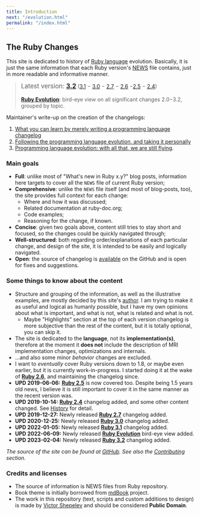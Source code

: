 ```yaml
---
title: Introduction
next: "/evolution.html"
permalink: "/index.html"
---
```


## The Ruby Changes

This site is dedicated to history of [Ruby language](https://www.ruby-lang.org/) evolution. Basically, it is just the same information that each Ruby version's [NEWS](https://github.com/ruby/ruby/blob/master/NEWS.md) file contains, just in more readable and informative manner.

> <big>Latest version: <b><a href="3.2.html">3.2</a></b></big> ([3.1](3.1.html) − [3.0](3.0.html) − [2.7](2.7.html) − [2.6](2.6.html) −[2.5](2.5.html) − [2.4](2.4.html))<br/><br/>**[Ruby Evolution](evolution.html)**: bird-eye view on all significant changes 2.0−3.2, grouped by topic.

Maintainer's write-up on the creation of the changelogs:
1. [What you can learn by merely writing a programming language changelog](https://zverok.space/blog/2022-01-06-changelog.html)
2. [Following the programming language evolution, and taking it personally](https://zverok.space/blog/2022-01-13-it-evolves.html)
3. [Programming language evolution: with all that, we are still flying](https://zverok.space/blog/2022-01-20-still-flying.html).

### Main goals

* **Full**: unlike most of "What's new in Ruby x.y?" blog posts, information here targets to cover all the `NEWS` file of current Ruby version;
* **Comprehensive**: unlike the `NEWS` file itself (and most of blog-posts, too), the site provides full context for each change:
  * Where and how it was discussed;
  * Related documentation at ruby-doc.org;
  * Code examples;
  * Reasoning for the change, if known.
* **Concise**: given two goals above, content still tries to stay short and focused, so the changes could be quickly navigated through;
* **Well-structured**: both regarding order/explanations of each particular change, and design of the site, it is intended to be easily and logically navigated.
* **Open**: the source of changelog is [available](https://github.com/rubyreferences/rubychanges) on the GitHub and is open for fixes and suggestions.

### Some things to know about the content

* Structure and grouping of the information, as well as the illustrative examples, are mostly decided by this site's [author](https://zverok.space). I am trying to make it as useful and logical as humanly possible, but I have my own opinions about what is important, and what is not, what is related and what is not.
  * Maybe "Highlights" section at the top of each version changelog is more subjective than the rest of the content, but it is totally optional, you can skip it.
* The site is dedicated to the **language**, not its **implementation(s)**, therefore at the moment it **does not** include the description of MRI implementation changes, optimizations and internals.
* ...and also some minor _behavior_ changes are excluded.
* I want to _eventually_ cover Ruby versions down to 1.8, or maybe even earlier, but it is currently work-in-progress. I started doing it at the wake of **[Ruby 2.6](2.6.html)**, and maintaining the changelog since.
* **UPD 2019-06-06:** **[Ruby 2.5](2.5.html)** is now covered too. Despite being 1.5 years old news, I believe it is still important to cover it in the same manner as the recent version was.
* **UPD 2019-10-14:** **[Ruby 2.4](2.4.html)** changelog added, and some other content changed. See [History](/History.html) for detail.
* **UPD 2019-12-27:** Newly released **[Ruby 2.7](2.7.html)** changelog added.
* **UPD 2020-12-25:** Newly released **[Ruby 3.0](3.0.html)** changelog added.
* **UPD 2022-01-05:** Newly released **[Ruby 3.1](3.1.html)** changelog added.
* **UPD 2022-06-09:** Newly released **[Ruby Evolution](evolution.html)** bird-eye view added.
* **UPD 2023-02-04:** Newly released **[Ruby 3.2](3.2.html)** changelog added.

_The source of the site can be found at [GitHub](https://github.com/rubyreferences/rubychanges). See also the [Contributing](Contributing.html) section._

### Credits and licenses

* The source of information is NEWS files from Ruby repository.
* Book theme is initially borrowed from [mdBook](https://github.com/rust-lang-nursery/mdBook) project.
* The work in this repository (text, scripts and custom additions to design) is made by [Victor Shepelev](https://zverok.space) and should be considered **Public Domain**.
